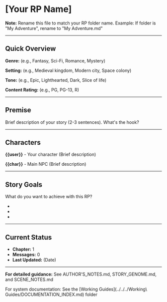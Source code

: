 # [Your RP Name]

**Note:** Rename this file to match your RP folder name. Example: If folder is "My Adventure", rename to "My Adventure.md"

---

## Quick Overview

**Genre:** (e.g., Fantasy, Sci-Fi, Romance, Mystery)

**Setting:** (e.g., Medieval kingdom, Modern city, Space colony)

**Tone:** (e.g., Epic, Lighthearted, Dark, Slice of life)

**Content Rating:** (e.g., PG, PG-13, R)

---

## Premise

Brief description of your story (2-3 sentences). What's the hook?

---

## Characters

**{{user}}** - Your character
(Brief description)

**{{char}}** - Main NPC
(Brief description)

---

## Story Goals

What do you want to achieve with this RP?

-
-
-

---

## Current Status

- **Chapter:** 1
- **Messages:** 0
- **Last Updated:** (Date)

---

**For detailed guidance:** See AUTHOR'S_NOTES.md, STORY_GENOME.md, and SCENE_NOTES.md

For system documentation: See the [Working Guides](../../../Working\ Guides/DOCUMENTATION_INDEX.md) folder
